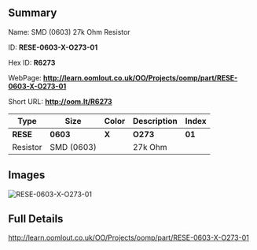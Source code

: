 

## Summary
 
Name:  SMD (0603) 27k Ohm Resistor 

ID: __RESE-0603-X-O273-01__

Hex ID: __R6273__

WebPage: __http://learn.oomlout.co.uk/OO/Projects/oomp/part/RESE-0603-X-O273-01__

Short URL: __http://oom.lt/R6273__


| Type   | Size   | Color   | Description   | Index   |    
| ----- | ------   | ------   | -----   | ----   |    
| __RESE__   					| __0603__   					| __X__    						| __O273__    					| __01__ |    
| Resistor		| SMD (0603)	| 		| 27k Ohm	| 	|

## Images
![RESE-0603-X-O273-01](http://oomlout.com/oomp-gen/parts/RESE-0603-X-O273-01/RESE-0603-X-O273-01_420.jpg)

## Full Details

 http://learn.oomlout.co.uk/OO/Projects/oomp/part/RESE-0603-X-O273-01


